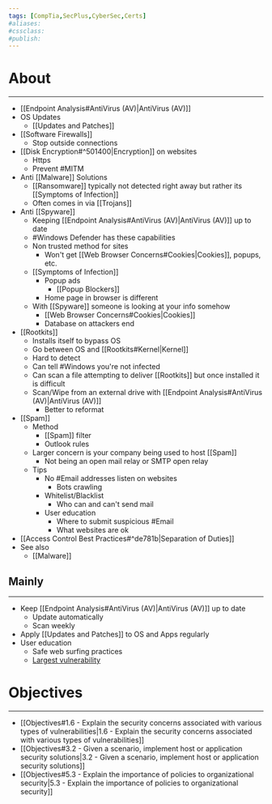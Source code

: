 ```yaml
---
tags: [CompTia,SecPlus,CyberSec,Certs]
#aliases:
#cssclass:
#publish:
---
```


# About
---
- [[Endpoint Analysis#AntiVirus (AV)|AntiVirus (AV)]]
- OS Updates
	- [[Updates and Patches]]
- [[Software Firewalls]]
	- Stop outside connections
- [[Disk Encryption#^501400|Encryption]] on websites
	- Https
	- Prevent #MITM
- Anti [[Malware]] Solutions
	- [[Ransomware]] typically not detected right away but rather its [[Symptoms of Infection]]
	- Often comes in via [[Trojans]]
- Anti [[Spyware]]
	- Keeping [[Endpoint Analysis#AntiVirus (AV)|AntiVirus (AV)]] up to date
	-  #Windows Defender has these capabilities
	- Non trusted method for sites
		- Won't get [[Web Browser Concerns#Cookies|Cookies]], popups, etc.
	- [[Symptoms of Infection]]
		- Popup ads
			- [[Popup Blockers]]
		- Home page in browser is different
	- With [[Spyware]] someone is looking at your info somehow
		- [[Web Browser Concerns#Cookies|Cookies]]
		- Database on attackers end
- [[Rootkits]]
	- Installs itself to bypass OS
	- Go between OS and [[Rootkits#Kernel|Kernel]]
	- Hard to detect
	- Can tell #Windows  you're not infected
	- Can scan a file attempting to deliver [[Rootkits]] but once installed it is difficult
	- Scan/Wipe from an external drive with [[Endpoint Analysis#AntiVirus (AV)|AntiVirus (AV)]]
		- Better to reformat
- [[Spam]]
	- Method
		- [[Spam]] filter
		- Outlook rules
	- Larger concern is your company being used to host [[Spam]]
		- Not being an open mail relay or SMTP open relay
	- Tips
		- No #Email addresses listen on websites
			- Bots crawling
		- Whitelist/Blacklist
			- Who can and can't send mail
		- User education
			- Where to submit suspicious #Email
			- What websites are ok
- [[Access Control Best Practices#^de781b|Separation of Duties]]
- See also
	- [[Malware]]

## Mainly
---
- Keep [[Endpoint Analysis#AntiVirus (AV)|AntiVirus (AV)]] up to date
	- Update automatically
	- Scan weekly
- Apply [[Updates and Patches]] to OS and Apps regularly
- User education
	- Safe web surfing practices
	- <u>Largest vulnerability</u>

# Objectives
---
- [[Objectives#1.6 - Explain the security concerns associated with various types of vulnerabilities|1.6 - Explain the security concerns associated with various types of vulnerabilities]]
- [[Objectives#3.2 - Given a scenario, implement host or application security solutions|3.2 - Given a scenario, implement host or application security solutions]]
- [[Objectives#5.3 - Explain the importance of policies to organizational security|5.3 - Explain the importance of policies to organizational security]]